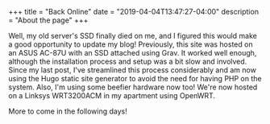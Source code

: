 +++
title = "Back Online"
date = "2019-04-04T13:47:27-04:00"
description = "About the page"
+++

Well, my old server's SSD finally died on me, and I figured this would make a good opportunity to update my blog!
Previously, this site was hosted on an ASUS AC-87U with an SSD attached using Grav.  It worked well enough,
although the installation process and setup was a bit slow and involved.  Since my last post, I've streamlined this
process considerably and am now using the Hugo static site generator to avoid the need for having PHP on the system.
Also, I'm using some beefier hardware now too!  We're now hosted on a Linksys WRT3200ACM in my apartment using OpenWRT.

More to come in the following days!
